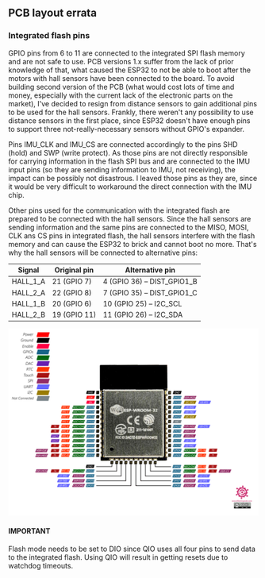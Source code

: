 ## PCB layout errata

### Integrated flash pins

GPIO pins from 6 to 11 are connected to the integrated SPI flash memory and are not safe to use. PCB versions 1.x suffer from the lack of prior knowledge of that, what caused the ESP32 to not be able to boot after the motors with hall sensors have been connected to the board. To avoid building second version of the PCB (what would cost lots of time and money, especially with the current lack of the electronic parts on the market), I've decided to resign from distance sensors to gain additional pins to be used for the hall sensors. Frankly, there weren't any possibility to use distance sensors in the first place, since ESP32 doesn't have enough pins to support three not-really-necessary sensors without GPIO's expander. 

Pins IMU_CLK and IMU_CS are connected accordingly to the pins SHD (hold) and SWP (write protect). As those pins are not directly responsible for carrying information in the flash SPI bus and are connected to the IMU input pins (so they are sending information to IMU, not receiving), the impact can be possibly not disastrous. I leaved those pins as they are, since it would be very difficult to workaround the direct connection with the IMU chip.

Other pins used for the communication with the integrated flash are prepared to be connected with the hall sensors. Since the hall sensors are sending information and the same pins are connected to the MISO, MOSI, CLK ans CS pins in integrated flash, the hall sensors interfere with the flash memory and can cause the ESP32 to brick and cannot boot no more. That's why the hall sensors will be connected to alternative pins:

| Signal   | Original pin | Alternative pin            |
| -------- | ------------ | -------------------------- |
| HALL_1_A | 21 (GPIO 7)  | 4 (GPIO 36) – DIST_GPIO1_B |
| HALL_2_A | 22 (GPIO 8)  | 7 (GPIO 35) – DIST_GPIO1_C |
| HALL_1_B | 20 (GPIO 6)  | 10 (GPIO 25) – I2C_SCL     |
| HALL_2_B | 19 (GPIO 11) | 11 (GPIO 26) – I2C_SDA     |

![esp32](https://github.com/stnvsky/Bolt/blob/main/pcb/v1.1/.esp32.png)



#### IMPORTANT

Flash mode needs to be set to DIO since QIO uses all four pins to send data to the integrated flash. Using QIO will result in getting resets due to watchdog timeouts.

